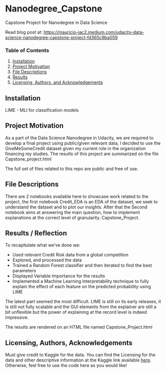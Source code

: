 # Nanodegree_Capstone
 Capstone Project for Nanodegree in Data Science
 
 Read blog post at: https://mauricio-jac2.medium.com/udacity-data-science-nanodegree-capstone-project-fd365c9ba059
 
### Table of Contents

1. [Installation](#installation)
2. [Project Motivation](#motivation)
3. [File Descriptions](#files)
4. [Results](#results)
5. [Licensing, Authors, and Acknowledgements](#licensing)
 
 ## Installation <a name="installation"></a>
LIME - MLI for classification models
 
 ## Project Motivation <a name="motivation"></a>
 
 As a part of the Data Science Nanodegree in Udacity, we are required to develop a final project using public/given relevant data, I decided to use the GiveMeSomeCredit dataset given my current role in the organization financing my studies. The results of this project are summarized on the file Capstone_project.html

The full set of files related to this repo are public and free of use. 

## File Descriptions <a name="files"></a>
There are 2 notebooks available here to showcase work related to the project, the first notebook Credit_EDA is an EDA of the dataset, we seek to understand the dataset and to plot our insights. After that the Second notebook aims at answering the main question, how to implement explanations at the correct level of granularity. Capstone_Project.


## Results / Reflection
To recapitulate what we’ve done we:
- Used relevant Credit Risk data from a global competition
- Explored, and processed the data
- Trained a Random Forest classifier and then iterated to find the best parameters
- Displayed Variable Importance for the results
- Implemented a Machine Learning Interpretability technique to fully explain the effect of each feature on the predicted probability using LIME

The latest part seemed the most difficult. LIME is still on its early releases, it is still not fully scalable and the GUI elements from the explainer are still a bit unflexible but the power of explaining at the record level is indeed impressive.

The results are rendered on an HTML file named Capstone_Project.html

## Licensing, Authors, Acknowledgements<a name="licensing"></a>

Must give credit to Kaggle for the data.  You can find the Licensing for the data and other descriptive information at the Kaggle link available [here](https://www.kaggle.com/c/GiveMeSomeCredit/overview).  Otherwise, feel free to use the code here as you would like! 
